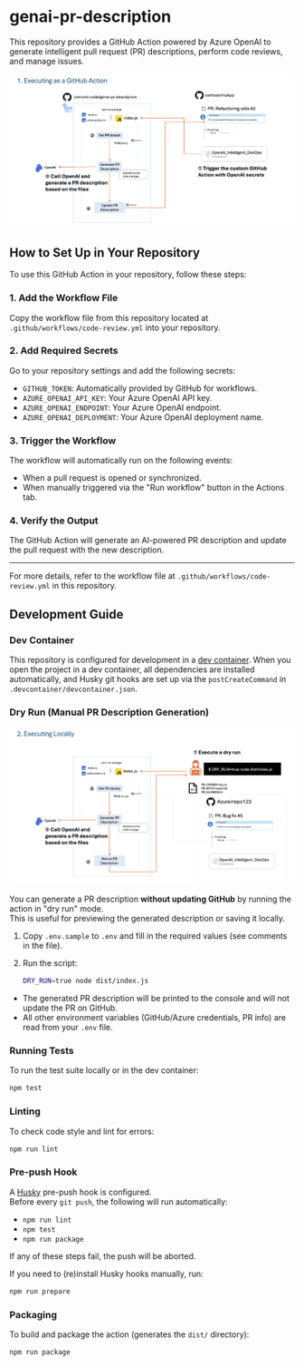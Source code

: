 # genai-pr-description

This repository provides a GitHub Action powered by Azure OpenAI to generate intelligent pull request (PR) descriptions, perform code reviews, and manage issues.

![Architecture - GitHub Action](./images/architecture-github-action.png)

## How to Set Up in Your Repository

To use this GitHub Action in your repository, follow these steps:

### 1. Add the Workflow File

Copy the workflow file from this repository located at `.github/workflows/code-review.yml` into your repository.

### 2. Add Required Secrets

Go to your repository settings and add the following secrets:

- `GITHUB_TOKEN`: Automatically provided by GitHub for workflows.
- `AZURE_OPENAI_API_KEY`: Your Azure OpenAI API key.
- `AZURE_OPENAI_ENDPOINT`: Your Azure OpenAI endpoint.
- `AZURE_OPENAI_DEPLOYMENT`: Your Azure OpenAI deployment name.

### 3. Trigger the Workflow

The workflow will automatically run on the following events:
- When a pull request is opened or synchronized.
- When manually triggered via the "Run workflow" button in the Actions tab.

### 4. Verify the Output

The GitHub Action will generate an AI-powered PR description and update the pull request with the new description.

---

For more details, refer to the workflow file at `.github/workflows/code-review.yml` in this repository.

## Development Guide

### Dev Container

This repository is configured for development in a [dev container](https://marketplace.visualstudio.com/items?itemName=ms-vscode-remote.remote-containers).
When you open the project in a dev container, all dependencies are installed automatically, and Husky git hooks are set up via the `postCreateCommand` in `.devcontainer/devcontainer.json`.

### Dry Run (Manual PR Description Generation)

![Architecture - Dry run](./images/architecture-dry-run.png)

You can generate a PR description **without updating GitHub** by running the action in "dry run" mode.  
This is useful for previewing the generated description or saving it locally.

1. Copy `.env.sample` to `.env` and fill in the required values (see comments in the file).
2. Run the script:

   ```sh
   DRY_RUN=true node dist/index.js
   ```

- The generated PR description will be printed to the console and will not update the PR on GitHub.
- All other environment variables (GitHub/Azure credentials, PR info) are read from your `.env` file.

### Running Tests

To run the test suite locally or in the dev container:

```sh
npm test
```

### Linting

To check code style and lint for errors:

```sh
npm run lint
```

### Pre-push Hook

A [Husky](https://typicode.github.io/husky/) pre-push hook is configured.  
Before every `git push`, the following will run automatically:

- `npm run lint`
- `npm test`
- `npm run package`

If any of these steps fail, the push will be aborted.

If you need to (re)install Husky hooks manually, run:

```sh
npm run prepare
```

### Packaging

To build and package the action (generates the `dist/` directory):

```sh
npm run package
```
